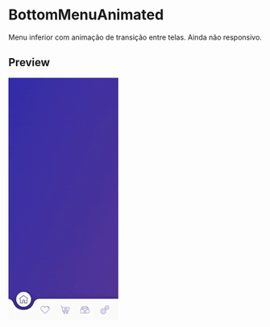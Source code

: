 # BottomMenuAnimated
Menu inferior com animação de transição entre telas. Ainda não responsivo.
## Preview
![](menuAnimation.gif)